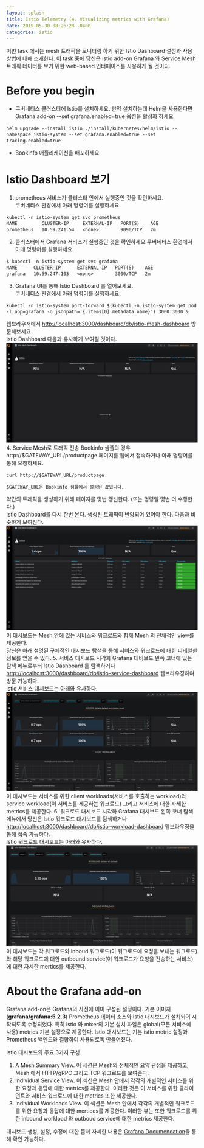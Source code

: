 ```yaml
---
layout: splash
title: Istio Telemetry (4. Visualizing metrics with Grafana)
date: 2019-05-30 08:26:28 -0400
categories: istio 
---
```


이번 task 에서는 mesh 트래픽을 모니터링 하기 위한 Istio Dashboard 설정과 사용 방법에 대해 소개한다.
이 task 중에 당신은 istio add-on Grafana 와 Service Mesh 트래픽 데이터를 보기 위한 web-based 인터페이스를 사용하게 될 것이다.

# Before you begin
- 쿠버네티스 클러스터에 Istio를 설치하세요. 만약 설치하는데 Helm을 사용한다면 Grafana add-on --set grafana.enabled=true 옵션을 활성화 하세요
```
helm upgrade --install istio ./install/kubernetes/helm/istio --namespace istio-system --set grafana.enabled=true --set tracing.enabled=true 
```
- Bookinfo 애플리케이션을 배포하세요

# Istio Dashboard 보기
1. prometheus 서비스가 클러스터 안에서 실행중인 것을 확인하세요.  
쿠버네티스 환경에서 아래 명령어를 실행하세요.
```
kubectl -n istio-system get svc prometheus
NAME         CLUSTER-IP     EXTERNAL-IP   PORT(S)    AGE
prometheus   10.59.241.54   <none>        9090/TCP   2m
```
2. 클러스터에서 Grafana 서비스가 실행중인 것을 확인하세요
쿠버네티스 환경에서 아래 명령어를 실행하세요.
```
$ kubectl -n istio-system get svc grafana
NAME      CLUSTER-IP      EXTERNAL-IP   PORT(S)    AGE
grafana   10.59.247.103   <none>        3000/TCP   2m
```
3. Grafana UI를 통해 Istio Dashboard 를 열어보세요.  
쿠버네티스 환경에서 아래 명령어를 실행하세요.
```
kubectl -n istio-system port-forward $(kubectl -n istio-system get pod -l app=grafana -o jsonpath='{.items[0].metadata.name}') 3000:3000 &
```
웹브라우저에서 [http://localhost:3000/dashboard/db/istio-mesh-dashboard](http://localhost:3000/dasboard/db/istio-mesh-dashboard) 방문해보세요.  
Istio Dashboard 다음과 유사하게 보여질 것이다.
![Istio Dashboard](../assets/images/istio/grafana-istio-dashboard.png)
4. Service Mesh로 트래픽 전송
Bookinfo 샘플의 경우 http://$GATEWAY_URL/productpage 페이지를 웹에서 접속하거나 아래 명령어를 통해 요청하세요.
```
curl http://$GATEWAY_URL/productpage
```
```
$GATEWAY_URL은 Bookinfo 샘플에서 설정된 값입니다.
```

약간의 트래픽을 생성하기 위해 페이지를 몇번 갱신한다. (또는 명령얼 몇번 더 수행한다.)  
Istio Dashboard를 다시 한번 본다. 생성된 트래픽이 반양되어 있어야 한다. 다음과 비슷하게 보여진다.
![dashboard-with-traffic](../assets/images/istio/dashboard-with-traffic.png)
이 대시보드는 Mesh 안에 있는 서비스와 워크로드와 함께 Mesh 의 전체적인 view를 제공한다.  
당신은 아래 설명된 구체적인 대시보드 탐색을 통해 서비스와 워크로드에 대한 디테일한 정보를 얻을 수 있다.
5. 서비스 대시보드 시각화
Grafana 대비보드 왼쪽 코너에 있는 탐색 메뉴로부터 Istio Dashboard 를 탐색하거나 [http://localhost:3000/dashboard/db/istio-service-dashboard](http://localhost:3000/dashboard/db/istio-service-dashboard) 웹브라우징하여 방문 가능하다.  
istio 서비스 대시보드는 아래와 유사하다.
![istio-service-dashboard.png](../assets/images/istio/istio-service-dashboard.png)
이 대시보드는 서비스를 위한 client workloads(서비스를 호출하는 workload)와 service workload(이 서비스를 제공하는 워크로드) 그리고 서비스에 대한 자세한 metrics를 제공한다.
6. 워크로드 대시보드 시각화
Grafana 대시보드 왼쪽 코너 탐색 메뉴에서 당신은 Istio 워크로드 대시보드를 탐색하거나 [http://localhost:3000/dashboard/db/istio-workload-dashboard](http://localhost:3000/dashboard/db/istio-workload-dashboard) 웹브라우징을 통해 접속 가능하다.  
Istio 워크로드 대시보드는 아래와 유사하다.
![istio-workload-dashboard](../assets/images/istio/istio-workload-dashboard.png)
이 대시보드는 각 워크로드와 inboud 워크로드(이 워크로드에 요청을 보내는 워크로드) 와 해당 워크로드에 대한 outbound service(이 워크로드가 요청을 전송하는 서비스) 에 대한 자세한 mertics를 제공한다.

# About the Grafana add-on
Grafana add-on은 Grafana의 사전에 이미 구성된 설정이다. 기본 이미지 (**grafana/grafana:5.2.3**) Prometheus 데이터 소스와 Istio 대시보드가 설치되어 시작되도록 수정되었다. 특히 istio 와 mixer의 기본 설치 파일은 global(모든 서비스에 사용) metrics 기본 설정으로 제공한다. Istio 대시보드는 기본 istio metric 설정과 Prometheus 백엔드와 결합하여 사용되로독 만들어졌다.  

Istio 대시보드의 주요 3가지 구성
1. A Mesh Summary View. 이 세션은 Mesh의 전체적인 요약 관점을 제공하고, Mesh 에서 HTTP/gRPC 그리고 TCP 워크로드를 보여준다.
2. Individual Service View. 이 섹션은 Mesh 안에서 각각의 개별적인 서비스를 위한 요청과 응답에 대한 metrics를 제공한다. 이러한 것은 이 서비스를 위한 클라이언트와 서비스 워크로드에 대한 metrics 또한 제공한다.
3. Individual Workloads View. 이 섹션은 Mesh 안에서 각각의 개별적인 워크로드를 위한 요청과 응답에 대한 mertices를 제공한다. 이러한 뷰는 또한 워크로드를 위한 inbound workload 와 outboud service에 대한 metrics 제공한다.  

대시보드 생성, 설정, 수정에 대한 좀더 자세한 내용은 [Grafana Documendation](https://grafana.com/docs/)을 통해 확인 가능하다.